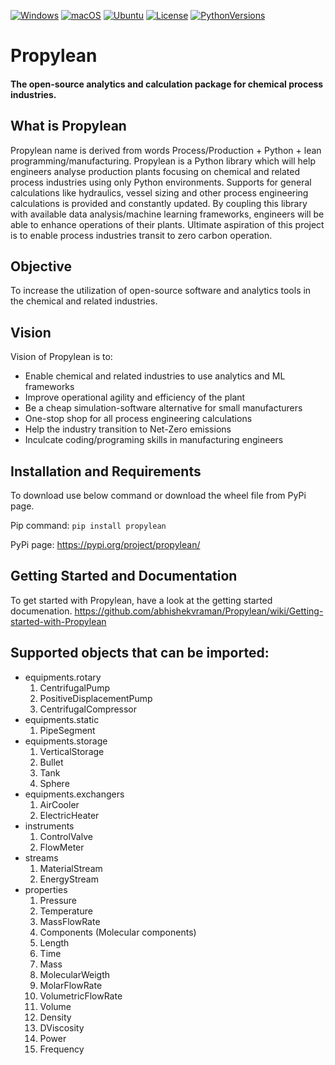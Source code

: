 [![Windows](https://github.com/abhishekvraman/Propylean/actions/workflows/build-windows.yml/badge.svg?branch=main)](https://github.com/abhishekvraman/Propylean/actions/workflows/build-windows.yml)
[![macOS](https://github.com/abhishekvraman/Propylean/actions/workflows/build-macos.yml/badge.svg?branch=main)](https://github.com/abhishekvraman/Propylean/actions/workflows/build-macos.yml)
[![Ubuntu](https://github.com/abhishekvraman/Propylean/actions/workflows/build-ubuntu.yml/badge.svg?branch=main)](https://github.com/abhishekvraman/Propylean/actions/workflows/build-ubuntu.yml)
[![License](http://img.shields.io/badge/license-MIT-blue.svg?style=flat)](https://github.com/abhishekvraman/Propylean/blob/main/LICENSE)
[![PythonVersions](https://img.shields.io/pypi/pyversions/propylean.svg?style=flat)](https://pypi.python.org/pypi/propylean)
# Propylean
#### The open-source analytics and calculation package for chemical process industries.

## What is Propylean
Propylean name is derived from words Process/Production + Python + lean programming/manufacturing.
Propylean is a Python library which will help engineers analyse production plants focusing on chemical and related process industries using only Python environments.
Supports for general calculations like hydraulics, vessel sizing and other process engineering calculations is provided and constantly updated.
By coupling this library with available data analysis/machine learning frameworks, engineers will be able to enhance operations of their plants. Ultimate aspiration of this project is to enable process industries transit to zero carbon operation.

## Objective
To increase the utilization of open-source software and analytics tools in the chemical and related industries.

## Vision
Vision of Propylean is to:
- Enable chemical and related industries to use analytics and ML frameworks
- Improve operational agility and efficiency of the plant
- Be a cheap simulation-software alternative for small manufacturers
- One-stop shop for all process engineering calculations
- Help the industry transition to Net-Zero emissions
- Inculcate coding/programing skills in manufacturing engineers

## Installation and Requirements
To download use below command or download the wheel file from PyPi page.

Pip command:
`pip install propylean`

PyPi page:
https://pypi.org/project/propylean/

## Getting Started and Documentation
To get started with Propylean, have a look at the getting started documenation.
https://github.com/abhishekvraman/Propylean/wiki/Getting-started-with-Propylean

## Supported objects that can be imported:

* equipments.rotary
    1. CentrifugalPump
    2. PositiveDisplacementPump
    3. CentrifugalCompressor
* equipments.static
    1. PipeSegment
* equipments.storage
    1. VerticalStorage
    2. Bullet
    3. Tank
    4. Sphere
* equipments.exchangers
    1. AirCooler
    2. ElectricHeater
* instruments
    1. ControlValve
    2. FlowMeter
* streams
    1. MaterialStream
    2. EnergyStream
* properties
    1. Pressure
    2. Temperature
    3. MassFlowRate
    4. Components (Molecular components)
    5. Length
    6. Time
    7. Mass
    8. MolecularWeigth
    9. MolarFlowRate
    10. VolumetricFlowRate
    11. Volume
    12. Density
    13. DViscosity
    14. Power
    15. Frequency

